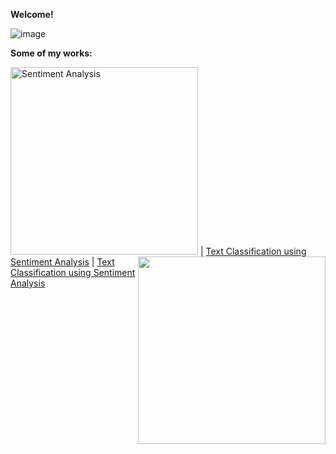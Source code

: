 **Welcome!**

![image](https://user-images.githubusercontent.com/91697032/144334944-538b28c3-ffd9-488d-b716-2e418dd9d5bd.png)

**Some of my works:**

<img src="https://user-images.githubusercontent.com/91697032/144442015-293ea4f5-4cf6-487f-b515-b8fa97df0175.png" width="300" height="300" title="Sentiment Analysis"> | <img align="right" src="https://user-images.githubusercontent.com/91697032/144442015-293ea4f5-4cf6-487f-b515-b8fa97df0175.png" width="300" height="300">
[Text Classification using Sentiment Analysis](https://github.com/mydatascienceprojects/Zinnia_Portfolio/blob/main/reviews-sentiment-analysis-95-7-accuracy.ipynb) | [Text Classification using Sentiment Analysis](https://github.com/mydatascienceprojects/Zinnia_Portfolio/blob/main/reviews-sentiment-analysis-95-7-accuracy.ipynb)



